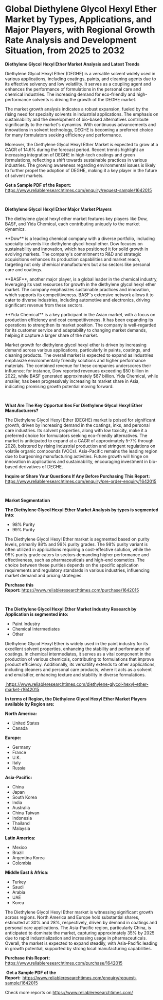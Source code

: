 <p><h1>Global Diethylene Glycol Hexyl Ether Market by Types, Applications, and Major Players, with Regional Growth Rate Analysis and Development Situation, from 2025 to 2032</h1></p><p><strong>Diethylene Glycol Hexyl Ether Market Analysis and Latest Trends</strong></p>
<p><p>Diethylene Glycol Hexyl Ether (DEGHE) is a versatile solvent widely used in various applications, including coatings, paints, and cleaning agents due to its effective solvency and low volatility. It serves as a coupling agent and enhances the performance of formulations in the personal care and chemical industries. The increasing demand for eco-friendly and high-performance solvents is driving the growth of the DEGHE market.</p><p>The market growth analysis indicates a robust expansion, fueled by the rising need for specialty solvents in industrial applications. The emphasis on sustainability and the development of bio-based alternatives contribute significantly to the market's dynamics. With continuous advancements and innovations in solvent technology, DEGHE is becoming a preferred choice for many formulators seeking efficiency and performance.</p><p>Moreover, the Diethylene Glycol Hexyl Ether Market is expected to grow at a CAGR of 14.6% during the forecast period. Recent trends highlight an increasing integration of DEGHE in high-tech coatings and green formulations, reflecting a shift towards sustainable practices in various industries. The growing awareness regarding environmental issues is likely to further propel the adoption of DEGHE, making it a key player in the future of solvent markets.</p></p>
<p><strong>Get a Sample PDF of the Report:&nbsp;</strong> <a href="https://www.reliableresearchtimes.com/enquiry/request-sample/1642015?utm_campaign=3067&utm_medium=2&utm_source=Github&utm_content=ia&utm_term=02042025&utm_id=diethylene-glycol-hexyl-ether">https://www.reliableresearchtimes.com/enquiry/request-sample/1642015</a></p>
<p>&nbsp;</p>
<p><strong>Diethylene Glycol Hexyl Ether Major Market Players</strong></p>
<p><p>The diethylene glycol hexyl ether market features key players like Dow, BASF, and Yida Chemical, each contributing uniquely to the market dynamics.</p><p>**Dow** is a leading chemical company with a diverse portfolio, including specialty solvents like diethylene glycol hexyl ether. Dow focuses on sustainability and innovation, which has positioned it for solid growth in evolving markets. The company's commitment to R&D and strategic acquisitions enhances its production capabilities and market reach, targeting not only chemical manufacturers but also sectors like personal care and coatings.</p><p>**BASF**, another major player, is a global leader in the chemical industry, leveraging its vast resources for growth in the diethylene glycol hexyl ether market. The company emphasizes sustainable practices and innovation, which supports its competitiveness. BASF's extensive network allows it to cater to diverse industries, including automotive and electronics, driving significant revenue from these sectors.</p><p>**Yida Chemical** is a key participant in the Asian market, with a focus on production efficiency and cost competitiveness. It has been expanding its operations to strengthen its market position. The company is well-regarded for its customer service and adaptability to changing market demands, helping it capture a larger share of the market.</p><p>Market growth for diethylene glycol hexyl ether is driven by increasing demand across various applications, particularly in paints, coatings, and cleaning products. The overall market is expected to expand as industries emphasize environmentally friendly solutions and higher performance materials. The combined revenue for these companies underscores their influence; for instance, Dow reported revenues exceeding $50 billion in 2022, while BASF generated approximately $87 billion. Yida Chemical, while smaller, has been progressively increasing its market share in Asia, indicating promising growth potential moving forward.</p></p>
<p>&nbsp;</p>
<p><strong>What Are The Key Opportunities For Diethylene Glycol Hexyl Ether Manufacturers?</strong></p>
<p><p>The Diethylene Glycol Hexyl Ether (DEGHE) market is poised for significant growth, driven by increasing demand in the coatings, inks, and personal care industries. Its solvent properties, along with low toxicity, make it a preferred choice for formulators seeking eco-friendly alternatives. The market is anticipated to expand at a CAGR of approximately 5-7% through 2028, bolstered by rising industrial production and stringent regulations on volatile organic compounds (VOCs). Asia-Pacific remains the leading region due to burgeoning manufacturing activities. Future growth will hinge on innovation in applications and sustainability, encouraging investment in bio-based derivatives of DEGHE.</p></p>
<p><strong>Inquire or Share Your Questions If Any Before Purchasing This Report:</strong> <a href="https://www.reliableresearchtimes.com/enquiry/pre-order-enquiry/1642015?utm_campaign=3067&utm_medium=2&utm_source=Github&utm_content=ia&utm_term=02042025&utm_id=diethylene-glycol-hexyl-ether">https://www.reliableresearchtimes.com/enquiry/pre-order-enquiry/1642015</a></p>
<p>&nbsp;</p>
<p><strong>Market Segmentation</strong></p>
<p><strong>The Diethylene Glycol Hexyl Ether Market Analysis by types is segmented into:</strong></p>
<p><ul><li>98% Purity</li><li>99% Purity</li></ul></p>
<p><p>The Diethylene Glycol Hexyl Ether market is segmented based on purity levels, primarily 98% and 99% purity grades. The 98% purity variant is often utilized in applications requiring a cost-effective solution, while the 99% purity grade caters to sectors demanding higher performance and effectiveness, such as pharmaceuticals and high-end cosmetics. The choice between these purities depends on the specific application requirements and regulatory standards in various industries, influencing market demand and pricing strategies.</p></p>
<p><strong>Purchase this Report:&nbsp;</strong><a href="https://www.reliableresearchtimes.com/purchase/1642015?utm_campaign=3067&utm_medium=2&utm_source=Github&utm_content=ia&utm_term=02042025&utm_id=diethylene-glycol-hexyl-ether">https://www.reliableresearchtimes.com/purchase/1642015</a></p>
<p>&nbsp;</p>
<p><strong>The Diethylene Glycol Hexyl Ether Market Industry Research by Application is segmented into:</strong></p>
<p><ul><li>Paint Industry</li><li>Chemical Intermediates</li><li>Other</li></ul></p>
<p><p>Diethylene Glycol Hexyl Ether is widely used in the paint industry for its excellent solvent properties, enhancing the stability and performance of coatings. In chemical intermediates, it serves as a vital component in the production of various chemicals, contributing to formulations that improve product efficiency. Additionally, its versatility extends to other applications, including cleaners and personal care products, where it acts as a solvent and emulsifier, enhancing texture and stability in diverse formulations.</p></p>
<p><a href="https://www.reliableresearchtimes.com/diethylene-glycol-hexyl-ether-market-r1642015?utm_campaign=3067&utm_medium=2&utm_source=Github&utm_content=ia&utm_term=02042025&utm_id=diethylene-glycol-hexyl-ether">&nbsp;https://www.reliableresearchtimes.com/diethylene-glycol-hexyl-ether-market-r1642015</a></p>
<p><strong>In terms of Region, the Diethylene Glycol Hexyl Ether Market Players available by Region are:</strong></p>
<p>
    <p> <strong> North America: </strong>
        <ul>
            <li>United States</li>
            <li>Canada</li>
        </ul>
        </p> 
    <p> <strong> Europe: </strong>
        <ul>
            <li>Germany</li>
            <li>France</li>
            <li>U.K.</li>
            <li>Italy</li>
            <li>Russia</li>
        </ul>
        </p> 
    <p> <strong> Asia-Pacific: </strong>
        <ul>
            <li>China</li>
            <li>Japan</li>
            <li>South Korea</li>
            <li>India</li>
            <li>Australia</li>
            <li>China Taiwan</li>
            <li>Indonesia</li>
            <li>Thailand</li>
            <li>Malaysia</li>
        </ul>
        </p> 
    <p> <strong> Latin America: </strong>
        <ul>
            <li>Mexico</li>
            <li>Brazil</li>
            <li>Argentina Korea</li>
            <li>Colombia</li>
        </ul>
        </p> 
    <p> <strong> Middle East & Africa: </strong>
        <ul>
            <li>Turkey</li>
            <li>Saudi</li>
            <li>Arabia</li>
            <li>UAE</li>
            <li>Korea</li>
        </ul>
    </p>
    </p>
<p><p>The Diethylene Glycol Hexyl Ether market is witnessing significant growth across regions. North America and Europe hold substantial shares, estimated at 30% and 28%, respectively, driven by demand in coatings and personal care applications. The Asia-Pacific region, particularly China, is anticipated to dominate the market, capturing approximately 35% by 2025 due to rapid industrialization and increasing usage in pharmaceuticals. Overall, the market is expected to expand steadily, with Asia-Pacific leading in growth potential, supported by strong local manufacturing capabilities.</p></p>
<p><strong>Purchase this Report: </strong><a href="https://www.reliableresearchtimes.com/purchase/1642015?utm_campaign=3067&utm_medium=2&utm_source=Github&utm_content=ia&utm_term=02042025&utm_id=diethylene-glycol-hexyl-ether">https://www.reliableresearchtimes.com/purchase/1642015</a></p>
<p>&nbsp;<strong>Get a Sample PDF of the Report:&nbsp;&nbsp;</strong><a href="https://www.reliableresearchtimes.com/enquiry/request-sample/1642015?utm_campaign=3067&utm_medium=2&utm_source=Github&utm_content=ia&utm_term=02042025&utm_id=diethylene-glycol-hexyl-ether">https://www.reliableresearchtimes.com/enquiry/request-sample/1642015</a></p>
<p><strong></strong></p>
<p>Check more reports on <a href="https://www.reliableresearchtimes.com/?utm_campaign=3067&utm_medium=2&utm_source=Github&utm_content=ia&utm_term=02042025&utm_id=diethylene-glycol-hexyl-ether">https://www.reliableresearchtimes.com/</a></p>